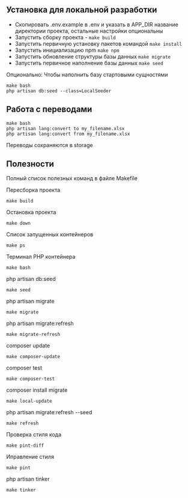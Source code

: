 ## Установка для локальной разработки
- Скопировать .env.example  в .env и указать в APP_DIR название директории проекта, остальные настройки опциональны
- Запустить сборку проекта - `make build`
- Запустить первичную установку пакетов командой `make install`
- Запустить инициализацию npm `make npm`
- Запустить обновление структуры базы данных `make migrate`
- Запустить первичное наполнение базы данных `make seed`

Опционально: 
Чтобы наполнить базу стартовыми сущностями
```
make bash
php artisan db:seed --class=LocalSeeder 
```

## Работа с переводами
```
make bash
php artisan lang:convert to my_filename.xlsx
php artisan lang:convert from my_filename.xlsx
```

Переводы сохраняются в storage

## Полезности
Полный список полезных команд в файле Makefile

Пересборка проекта
```
make build
```

Остановка проекта
```
make down
```

Список запущенных контейнеров
```
make ps
```

Терминал PHP контейнера
```
make bash
```

php artisan db:seed
```
make seed
```

php artisan migrate
```
make migrate
```

php artisan migrate:refresh
```
make migrate-refresh
```

composer update
```
make composer-update
```

composer test
```
make composer-test
```

composer install migrate
```
make local-update
```

php artisan migrate:refresh --seed
```
make refresh
```

Проверка стиля кода
```
make pint-diff
```

Иправление стиля
```
make pint
```

php artisan tinker
```
make tinker
```
